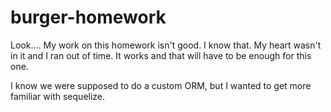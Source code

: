 # burger-homework

Look.... My work on this homework isn't good. I know that. My heart wasn't in it and I ran out of time. It works and that will have to be enough for this one.

I know we were supposed to do a custom ORM, but I wanted to get more familiar with sequelize.
